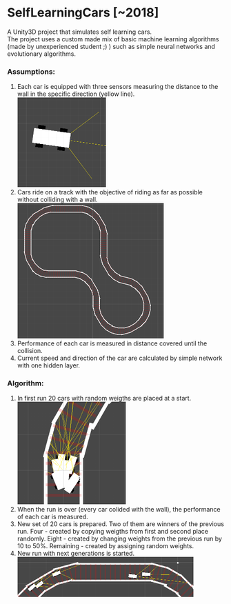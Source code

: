 # SelfLearningCars [~2018]
A Unity3D project that simulates self learning cars.  
The project uses a custom made mix of basic machine learning algorithms (made by unexperienced student ;) ) such as simple neural networks and evolutionary algorithms.  

### Assumptions:
1. Each car is equipped with three sensors measuring the distance to the wall in the specific direction (yellow line).
   <img width="205" alt="single_car" src="https://github.com/maciejokapa/SelfLearningCars/blob/main/Screenshots/single_car.PNG">  
2. Cars ride on a track with the objective of riding as far as possible without colliding with a wall.
   <img width="339" alt="track" src="https://github.com/maciejokapa/SelfLearningCars/blob/main/Screenshots/track.PNG">
3. Performance of each car is measured in distance covered until the collision.
4. Current speed and direction of the car are calculated by simple network with one hidden layer.  

### Algorithm:
1. In first run 20 cars with random weigths are placed at a start.  
   <img width="251" alt="multiple_cars" src="https://github.com/maciejokapa/SelfLearningCars/blob/main/Screenshots/multiple_cars.PNG">  
3. When the run is over (every car colided with the wall), the performance of each car is measured.
4. New set of 20 cars is prepared. Two of them are winners of the previous run. Four - created by copying weigths from first and second place randomly. Eight - created by changing weights from the previous run by 10 to 50%. Remaining - created by assigning random weights.
5. New run with next generations is started.  
   <img width="408" alt="multiple_cars_2" src="https://github.com/maciejokapa/SelfLearningCars/blob/main/Screenshots/multiple_cars_2.PNG">

